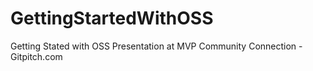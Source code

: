 # GettingStartedWithOSS
Getting Stated with OSS Presentation at MVP Community Connection - Gitpitch.com
